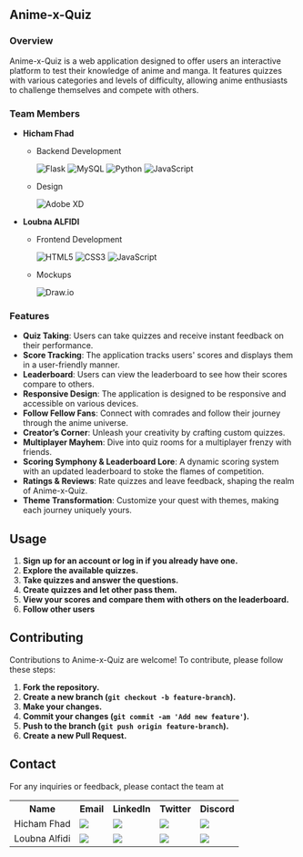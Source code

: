 ## Anime-x-Quiz


### Overview
Anime-x-Quiz is a web application designed to offer users an interactive platform to test their knowledge of anime and manga. It features quizzes with various categories and levels of difficulty, allowing anime enthusiasts to challenge themselves and compete with others.

### Team Members
- **Hicham Fhad**
  - Backend Development 
  
    ![Flask](https://img.shields.io/badge/-Flask-000000?style=for-the-badge&logo=flask&logoColor=white)  ![MySQL](https://img.shields.io/badge/-MySQL-4479A1?style=for-the-badge&logo=mysql&logoColor=white) ![Python](https://img.shields.io/badge/-Python-3776AB?style=for-the-badge&logo=python&logoColor=white) ![JavaScript](https://img.shields.io/badge/-JavaScript-F7DF1E?style=for-the-badge&logo=javascript&logoColor=black)


  - Design 

    ![Adobe XD](https://img.shields.io/badge/-Adobe%20XD-FF61F6?style=for-the-badge&logo=adobexd&logoColor=black)


- **Loubna ALFIDI**
  - Frontend Development

    ![HTML5](https://img.shields.io/badge/-HTML5-E34F26?style=for-the-badge&logo=html5&logoColor=white) ![CSS3](https://img.shields.io/badge/-CSS3-1572B6?style=for-the-badge&logo=css3&logoColor=white) ![JavaScript](https://img.shields.io/badge/-JavaScript-F7DF1E?style=for-the-badge&logo=javascript&logoColor=black)


  - Mockups

    ![Draw.io](https://img.shields.io/badge/-Draw.io-000000?style=for-the-badge&logo=draw.io)


### Features
- **Quiz Taking**: Users can take quizzes and receive instant feedback on their performance.
- **Score Tracking**: The application tracks users' scores and displays them in a user-friendly manner.
- **Leaderboard**: Users can view the leaderboard to see how their scores compare to others.
- **Responsive Design**: The application is designed to be responsive and accessible on various devices.
- **Follow Fellow Fans**: Connect with comrades and follow their journey through the anime universe.
- **Creator’s Corner**: Unleash your creativity by crafting custom quizzes.
- **Multiplayer Mayhem**: Dive into quiz rooms for a multiplayer frenzy with friends.
- **Scoring Symphony & Leaderboard Lore**: A dynamic scoring system with an updated leaderboard to stoke the flames of competition.
- **Ratings & Reviews**: Rate quizzes and leave feedback, shaping the realm of Anime-x-Quiz.
- **Theme Transformation**: Customize your quest with themes, making each journey uniquely yours.



## Usage

1. **Sign up for an account or log in if you already have one.**
2. **Explore the available quizzes.**
3. **Take quizzes and answer the questions.**
4. **Create quizzes and let other pass them.**
5. **View your scores and compare them with others on the leaderboard.**
6. **Follow other users**

## Contributing

Contributions to Anime-x-Quiz are welcome! To contribute, please follow these steps:

1. **Fork the repository.**
2. **Create a new branch (`git checkout -b feature-branch`).**
3. **Make your changes.**
4. **Commit your changes (`git commit -am 'Add new feature'`).**
5. **Push to the branch (`git push origin feature-branch`).**
6. **Create a new Pull Request.**


## Contact

For any inquiries or feedback, please contact the team at 
<table>
  <tr>
    <th>Name</th>
    <th>Email</th>
    <th>LinkedIn</th>
    <th>Twitter</th>
    <th>Discord</th>
  </tr>
  <tr>
    <td>Hicham Fhad</td>
    <td><a href="mailto:imalxvssteve2020@gmail.com"><img src="https://img.shields.io/badge/Email-%40me-red?style=flat&logo=gmail"></a></td>
    <td><a href="https://www.linkedin.com/in/hicham-fhad-7b9070263/"><img src="https://img.shields.io/badge/LinkedIn-Profile-blue?style=flat&logo=linkedin"></a></td>
    <td><a href="https://twitter.com/D_Hicham2k"><img src="https://img.shields.io/badge/Twitter-Profile-lightblue?style=flat&logo=twitter"></a></td>
    <td><a href="https://discord.com/users/luffy.py"><img src="https://img.shields.io/badge/Discord-luffy.py-blueviolet?style=flat&logo=discord"></a></td>
  </tr>
  <tr>
    <td>Loubna Alfidi</td>
    <td><a href="mailto:loubna.alfidi@gmail.com"><img src="https://img.shields.io/badge/Email-%40me-red?style=flat&logo=gmail"></a></td>
    <td><a href="https://www.linkedin.com/in/loubna-alfidi-94a092219"><img src="https://img.shields.io/badge/LinkedIn-Profile-blue?style=flat&logo=linkedin"></a></td>
    <td><a href="https://twitter.com/loubna_alfidi"><img src="https://img.shields.io/badge/Twitter-Profile-lightblue?style=flat&logo=twitter"></a></td>
    <td><a href="https://discord.com/users/loubna_07"><img src="https://img.shields.io/badge/Discord-loubna_07-blueviolet?style=flat&logo=discord"></a></td>
  </tr>
</table>